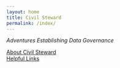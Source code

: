 ```yaml
---
layout: home
title: Civil Steward
permalink: /index/
---
```


<em>Adventures Establishing Data Governance</em>

[About Civil Steward](about "How this all started")<br>
[Helpful Links](helpful "Take chances, make mistakes, get messy!")

